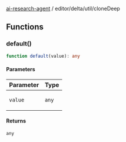 [ai-research-agent](../../../modules.md) / editor/delta/util/cloneDeep

## Functions

### default()

```ts
function default(value): any
```

#### Parameters

<table>
<thead>
<tr>
<th>Parameter</th>
<th>Type</th>
</tr>
</thead>
<tbody>
<tr>
<td>

`value`

</td>
<td>

`any`

</td>
</tr>
</tbody>
</table>

#### Returns

`any`
